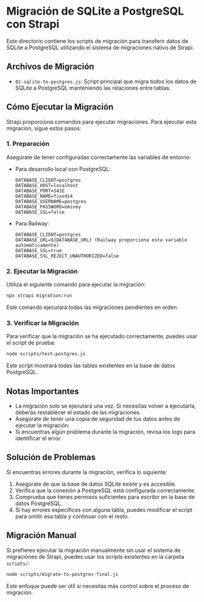 # Migración de SQLite a PostgreSQL con Strapi

Este directorio contiene los scripts de migración para transferir datos de SQLite a PostgreSQL utilizando el sistema de migraciones nativo de Strapi.

## Archivos de Migración

- `01-sqlite-to-postgres.js`: Script principal que migra todos los datos de SQLite a PostgreSQL manteniendo las relaciones entre tablas.

## Cómo Ejecutar la Migración

Strapi proporciona comandos para ejecutar migraciones. Para ejecutar esta migración, sigue estos pasos:

### 1. Preparación

Asegúrate de tener configuradas correctamente las variables de entorno:

- Para desarrollo local con PostgreSQL:
  ```
  DATABASE_CLIENT=postgres
  DATABASE_HOST=localhost
  DATABASE_PORT=5432
  DATABASE_NAME=fixedv4
  DATABASE_USERNAME=postgres
  DATABASE_PASSWORD=ominey
  DATABASE_SSL=false
  ```

- Para Railway:
  ```
  DATABASE_CLIENT=postgres
  DATABASE_URL=${DATABASE_URL} (Railway proporciona esta variable automáticamente)
  DATABASE_SSL=true
  DATABASE_SSL_REJECT_UNAUTHORIZED=false
  ```

### 2. Ejecutar la Migración

Utiliza el siguiente comando para ejecutar la migración:

```bash
npx strapi migration:run
```

Este comando ejecutará todas las migraciones pendientes en orden.

### 3. Verificar la Migración

Para verificar que la migración se ha ejecutado correctamente, puedes usar el script de prueba:

```bash
node scripts/test-postgres.js
```

Este script mostrará todas las tablas existentes en la base de datos PostgreSQL.

## Notas Importantes

- La migración solo se ejecutará una vez. Si necesitas volver a ejecutarla, deberás restablecer el estado de las migraciones.
- Asegúrate de tener una copia de seguridad de tus datos antes de ejecutar la migración.
- Si encuentras algún problema durante la migración, revisa los logs para identificar el error.

## Solución de Problemas

Si encuentras errores durante la migración, verifica lo siguiente:

1. Asegúrate de que la base de datos SQLite existe y es accesible.
2. Verifica que la conexión a PostgreSQL está configurada correctamente.
3. Comprueba que tienes permisos suficientes para escribir en la base de datos PostgreSQL.
4. Si hay errores específicos con alguna tabla, puedes modificar el script para omitir esa tabla y continuar con el resto.

## Migración Manual

Si prefieres ejecutar la migración manualmente sin usar el sistema de migraciones de Strapi, puedes usar los scripts existentes en la carpeta `scripts/`:

```bash
node scripts/migrate-to-postgres-final.js
```

Este enfoque puede ser útil si necesitas más control sobre el proceso de migración.
